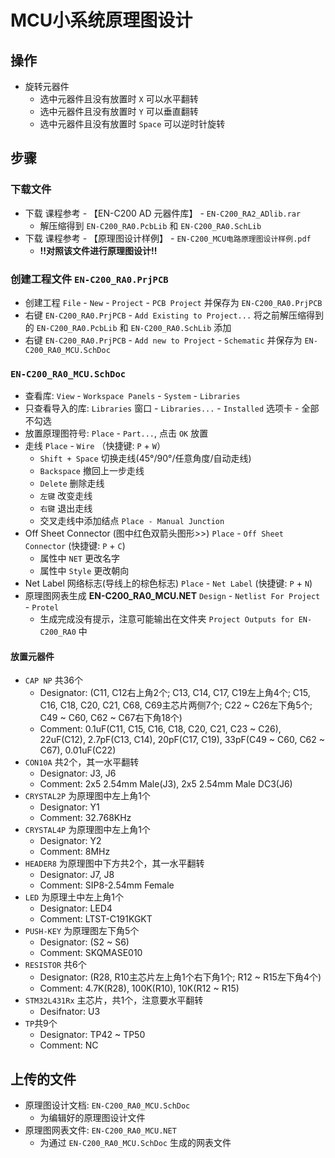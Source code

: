 # MCU小系统原理图设计

## 操作

* 旋转元器件
  * 选中元器件且没有放置时 `X` 可以水平翻转
  * 选中元器件且没有放置时 `Y` 可以垂直翻转
  * 选中元器件且没有放置时 `Space` 可以逆时针旋转

## 步骤

### 下载文件

* 下载 课程参考 - 【EN-C200 AD 元器件库】 - `EN-C200_RA2_ADlib.rar`
  * 解压缩得到 `EN-C200_RA0.PcbLib` 和 `EN-C200_RA0.SchLib`
* 下载 课程参考 - 【原理图设计样例】 - `EN-C200_MCU电路原理图设计样例.pdf`
  * __!!对照该文件进行原理图设计!!__

### 创建工程文件 `EN-C200_RA0.PrjPCB`

* 创建工程 `File` - `New` - `Project` - `PCB Project` 并保存为 `EN-C200_RA0.PrjPCB`
* 右键 `EN-C200_RA0.PrjPCB` - `Add Existing to Project...` 将之前解压缩得到的 `EN-C200_RA0.PcbLib` 和 `EN-C200_RA0.SchLib` 添加
* 右键 `EN-C200_RA0.PrjPCB` - `Add new to Project` - `Schematic` 并保存为 `EN-C200_RA0_MCU.SchDoc`

### `EN-C200_RA0_MCU.SchDoc`

* 查看库: `View` - `Workspace Panels` - `System` - `Libraries`
* 只查看导入的库: `Libraries` 窗口 - `Libraries...` - `Installed` 选项卡 - 全部不勾选
* 放置原理图符号: `Place` - `Part...`, 点击 `OK` 放置
* 走线 `Place` - `Wire` （快捷键: `P` + `W`）
  * `Shift + Space` 切换走线(45°/90°/任意角度/自动走线)
  * `Backspace` 撤回上一步走线
  * `Delete` 删除走线
  * `左键` 改变走线
  * `右键` 退出走线
  * 交叉走线中添加结点 `Place - Manual Junction`
* Off Sheet Connector (图中红色双箭头图形>>) `Place` - `Off Sheet Connector` (快捷键: `P` + `C`)
  * 属性中 `NET` 更改名字
  * 属性中 `Style` 更改朝向
* Net Label 网络标志(导线上的棕色标志) `Place` - `Net Label` (快捷键: `P` + `N`)
* 原理图网表生成 __EN-C200_RA0_MCU.NET__ `Design` - `Netlist For Project` - `Protel`
  * 生成完成没有提示，注意可能输出在文件夹 `Project Outputs for EN-C200_RA0` 中

#### 放置元器件

* `CAP NP` 共36个
  * Designator: (C11, C12右上角2个; C13, C14, C17, C19左上角4个; C15, C16, C18, C20, C21, C68, C69主芯片两侧7个; C22 ~ C26左下角5个; C49 ~ C60, C62 ~ C67右下角18个)
  * Comment: 0.1uF(C11, C15, C16, C18, C20, C21, C23 ~ C26), 22uF(C12), 2.7pF(C13, C14), 20pF(C17, C19), 33pF(C49 ~ C60, C62 ~ C67), 0.01uF(C22)
* `CON10A` 共2个，其一水平翻转
  * Designator: J3, J6
  * Comment: 2x5 2.54mm Male(J3), 2x5 2.54mm Male DC3(J6)
* `CRYSTAL2P` 为原理图中左上角1个
  * Designator: Y1
  * Comment: 32.768KHz
* `CRYSTAL4P` 为原理图中左上角1个
  * Designator: Y2
  * Comment: 8MHz
* `HEADER8` 为原理图中下方共2个，其一水平翻转
  * Designator: J7, J8
  * Comment: SIP8-2.54mm Female
* `LED` 为原理土中左上角1个
  * Designator: LED4
  * Comment: LTST-C191KGKT
* `PUSH-KEY` 为原理图左下角5个
  * Designator: (S2 ~ S6)
  * Comment: SKQMASE010
* `RESISTOR` 共6个
  * Designator: (R28, R10主芯片左上角1个右下角1个; R12 ~ R15左下角4个)
  * Comment: 4.7K(R28), 100K(R10), 10K(R12 ~ R15)
* `STM32L431Rx` 主芯片，共1个，注意要水平翻转
  * Desifnator: U3
* `TP`共9个
  * Designator: TP42 ~ TP50
  * Comment: NC

## 上传的文件

* 原理图设计文档: `EN-C200_RA0_MCU.SchDoc`
  * 为编辑好的原理图设计文件
* 原理图网表文件: `EN-C200_RA0_MCU.NET`
  * 为通过 `EN-C200_RA0_MCU.SchDoc` 生成的网表文件
